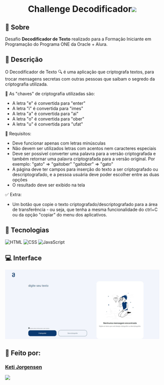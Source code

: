 <h1 align="center">Challenge Decodificador<img src="./assets/img-decodificador.ico" width="50"></h1>

<h2>🔖 Sobre</h2>
<p>Desafio <b>Decodificador de Texto</b> realizado para a Formação Iniciante em Programação do Programa ONE da Oracle + Alura.</p>

<h2>📃 Descrição</h2>

O Decodificador de Texto 🔍 é uma aplicação que criptografa textos, para trocar mensagens secretas com outras pessoas que saibam o segredo da criptografia utilizada.

🔑 As "chaves" de criptografia utilizadas são:
<ul>
  <li>A letra "e" é convertida para "enter"
  <li>A letra "i" é convertida para "imes"
  <li>A letra "a" é convertida para "ai"
  <li>A letra "o" é convertida para "ober"
  <li>A letra "u" é convertida para "ufat"
</ul>

🚨 Requisitos:
* Deve funcionar apenas com letras minúsculas
* Não devem ser utilizados letras com acentos nem caracteres especiais
* Deve ser possível converter uma palavra para a versão criptografada e também retornar uma palavra criptografada para a versão original. Por exemplo: "gato" => "gaitober" "gaitober" => "gato"
* A página deve ter campos para inserção do texto a ser criptografado ou descriptografado, e a pessoa usuária deve poder escolher entre as duas opções
* O resultado deve ser exibido na tela

✅ Extra:
* Um botão que copie o texto criptografado/descriptografado para a área de transferência - ou seja, que tenha a mesma funcionalidade do ctrl+C ou da opção "copiar" do menu dos aplicativos.

## 🚀 Tecnologias
<div>
  <img src="https://img.shields.io/badge/HTML5-e34c26?style=for-the-badge&logo=html5&logoColor=white" alt="HTML">
  <img src="https://img.shields.io/badge/CSS3-264de4?style=for-the-badge&logo=css3&logoColor=white" alt="CSS">
  <img src="https://img.shields.io/badge/JavaScript-F7DF1E?style=for-the-badge&logo=javascript&logoColor=black" alt="JavaScript">
</div>

## 💻 Interface

![decodificador-capa](./assets/decodificador-capa.jpg)

## 🌟 Feito por:

### <a href="https://github.com/ketijor">Keti Jorgensen</a>

<a href="https://linkedin.com/in/ketrin-jorgensen-dev" target="_blank"><img loading="lazy" src="https://img.shields.io/badge/-LinkedIn-%230077B5?style=for-the-badge&logo=linkedin&logoColor=white" target="_blank"></a>